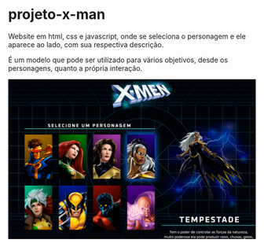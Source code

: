 # projeto-x-man
<p>Website em html, css e javascript, onde se seleciona o personagem e ele aparece ao lado, com sua respectiva descrição.</p>
<p>É um modelo que pode ser utilizado para vários objetivos, desde os personagens, quanto a própria interação.</p>
<img src="https://github.com/Danny-Caetano/projeto-x-man/blob/main/screen-projeto-x-man.png"
alt="Personagem Magneto" />
